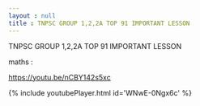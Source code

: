 ```yaml
---
layout : null
title : TNPSC GROUP 1,2,2A TOP 91 IMPORTANT LESSON
---
```


TNPSC GROUP 1,2,2A TOP 91 IMPORTANT LESSON

maths :

https://youtu.be/nCBY142s5xc



{% include youtubePlayer.html id='WNwE-0Ngx6c' %}
